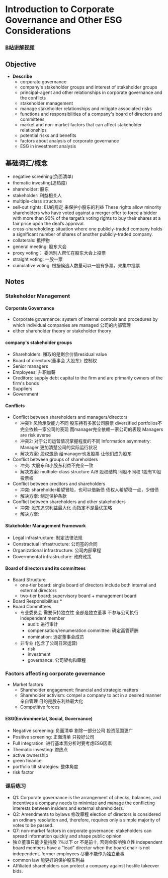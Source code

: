 
# Introduction to Corporate Governance and Other ESG Considerations

### [B站讲解视频](https://www.bilibili.com/video/BV1Yf4y1R7Tw/)

## Objective
* **Describe**
    * corporate governance
    * company's stakeholder groups and interest of stakeholder groups
    * principal-agent and other relationships in corporate governance and the conflicts
    * stakeholder management
    * manage stakeholder relationships and mitigate associated risks
    * functions and responsibilities of a company's board of directors and committees
    * market and non-market factors that can affect stakeholder relationships
    * potential risks and benefits
    * factors about analysis of corporate governance
    * ESG in investment analysis

## 基础词汇/概念

* negative screening(负面清单)
* thematic investing(追热度)
* shareholder: 股东
* stakeholder: 利益相关人
* multiple-class structure 
* sell-out rights: EU的规定 来保护小股东的利益 These rights allow minority shareholders who have voted against a merger offer to force a bidder with more than 90% of the target’s voting rights to buy their shares at a fair price upon the deal’s approval.
* cross-shareholding:  situation where one publicly-traded company holds a significant number of shares of another publicly-traded company.
* collaterals: 抵押物
* general meeting: 股东大会
* proxy voting： 委派别人帮忙在股东大会上投票
* straight voting: 一股一票
* cumulative voting: 根据候选人数量可以一股有多票，来集中投票

## Notes

### Stakeholder Management

#### Corporate Governance
* Corporate governance: system of internal controls and procedures by which individual companies are managed 公司的内部管理
* either shareholder theory or stakeholder theory

#### company's stakeholder groups
* Shareholders: 赚取的是剩余价值residual value
* Board of directors(董事会 大股东): 控制权
* Senior managers
* Employees: 升职加薪
* Creditors: supply debt capital to the firm and are primarily owners of the firm's bonds
* Suppliers
* Government

#### Conflicts
* Conflict between shareholders and managers/directors 
    * 冲突1: 风险承受能力不同 股东持有多家公司股票 diversified portfolios不完全依赖一家公司的表现 而manager完全依赖一家公司的表现  Managers are risk averse
    * 冲突2: 对于公司运营情况掌握程度的不同 Information asymmetry: Manager 更加清楚公司的实际运行状况 
    * 解决方案: 股权激励 给manager也发股票 让他们成为股东
* Conflict between groups of shareholders 
    * 冲突: 大股东和小股东利益不完全一致
    * 解决方案: multiple-class structure A/B 股权结构 同股不同权 1股有10股投票权
* Conflict between creditors and shareholders
    * 冲突: shareholder希望冒险，也可以借新债 债权人希望稳一点，少借债
    * 解决方案: 制定保护条款
* Conflict between shareholders and other stakeholders  
    * 冲突: 股东追求利益最大化 而指定不是最优策略
    * 解决方案: 

#### Stakeholder Management Framework
* Legal infrastructure: 制定法律法规
* Constractual infrastructure: 公司签的合同
* Organizational infrastructure: 公司内部章程
* Governmental infrastructure: 政府政策

#### Board of directors and its committees

* Board Structure
    * one-tier board: single board of directors include both internal and external directors
    * two-tier board: supervisory board + management board
* Board Responsibilities
    *  
* Board Committees
    * 专业委员会 需要保持独立性 全部是独立董事 不参与公司执行 independent member
        * audit: 进行审计
        * compensation/renumeration committee: 确定高管薪酬
        * nomination: 选定董事会成员
    * 非专业 (包含了公司日常运营)
        * risk
        * investment
        * governance: 公司架构和章程

### Factors affecting corporate governance 
* Market factors
    * Shareholder engagement: financial and strategic matters
    * Shareholder activism: compel a company to act in a desired manner 亲自管理 目的是股东利益最大化
    * Competitive forces


#### ESG(Environmental, Social, Governance)
* Negative screening: 负面清单 剔除一部分公司 投资范围更广
* Positive screening: 正面清单 只投好公司
* Full integration: 进行基本面分析时要考虑ESG因素
* Thematic investing: 蹭热点
* active ownership
* green finance
* portfolio tilt strategies: 整体角度
* risk factor


### 课后练习
* Q1: Corporate governance is the arrangement of checks, balances, and incentives a company needs to minimize and manage the conflicting interests between insiders and external shareholders.
* Q2: Amendments to bylaws 修改章程 election of directors is considered an ordinary resolution and, therefore, requires only a simple majority of votes to be passed.
* Q7: non-market factors in corporate governance: stakeholders can spread information quickly and shape public opinion
* 独立董事只能少量持股 1%以下 or 不是前十, 否则会影响独立性 independent board members have a “lead” director when the board chair is not independent. former employees 尽量不能作为独立董事 
* common law 能更好的保护股东利益
* Affiliated shareholders can protect a company against hostile takeover bids.
